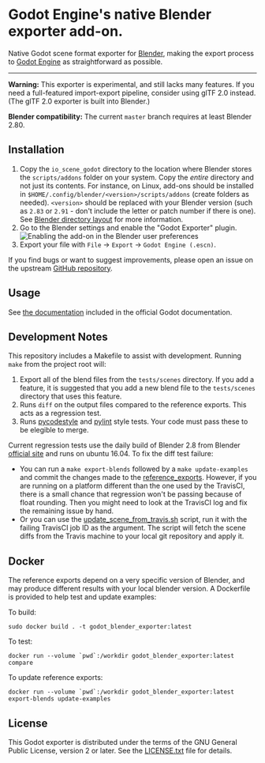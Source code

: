 # Godot Engine's native Blender exporter add-on.

Native Godot scene format exporter for [Blender](https://www.blender.org), making the
export process to [Godot Engine](https://godotengine.org) as straightforward as possible.
___

**Warning:** This exporter is experimental, and still lacks many features.
If you need a full-featured import-export pipeline, consider using glTF 2.0 instead.
(The glTF 2.0 exporter is built into Blender.)

**Blender compatibility:** The current `master` branch requires at least Blender 2.80.

## Installation

1. Copy the `io_scene_godot` directory to the location where Blender stores the
   `scripts/addons` folder on your system. Copy the *entire* directory and not just its
   contents. For instance, on Linux, add-ons should be installed in
   `$HOME/.config/blender/<version>/scripts/addons` (create folders as needed).
   `<version>` should be replaced with your Blender version (such as `2.83`
   or `2.91` - don't include the letter or patch number if there is one).
   See [Blender directory layout](https://docs.blender.org/manual/en/latest/advanced/blender_directory_layout.html)
   for more information.
2. Go to the Blender settings and enable the "Godot Exporter" plugin.
   ![Enabling the add-on in the Blender user preferences](install.png)
3. Export your file with `File` -> `Export` -> `Godot Engine (.escn)`.

If you find bugs or want to suggest improvements, please open an issue on the
upstream [GitHub repository](https://github.com/godotengine/blender-exporter).

## Usage

See [the documentation](https://docs.godotengine.org/en/stable/getting_started/workflow/assets/escn_exporter/index.html)
included in the official Godot documentation.

## Development Notes

This repository includes a Makefile to assist with development. Running
`make` from the project root will:

1. Export all of the blend files from the `tests/scenes` directory.
   If you add a feature, it is suggested that you add a new blend file to
   the `tests/scenes` directory that uses this feature.
2. Runs `diff` on the output files compared to the reference exports. This acts
   as a regression test.
3. Runs [pycodestyle](http://pycodestyle.pycqa.org/en/latest/) and
   [pylint](https://www.pylint.org/) style tests. Your code must pass these to
   be elegible to merge.

Current regression tests use the daily build of Blender 2.8 from Blender [official
site](https://builder.blender.org/download/) and runs on ubuntu 16.04. To fix the
diff test failure:
   -  You can run a `make export-blends` followed by a `make update-examples` and commit the changes made to the [reference_exports](tests/reference_exports). However, if you are running on a platform different than the one used by the TravisCI, there is a small chance that regression won't be passing because of float rounding. Then you might need to look at the TravisCI log and fix the remaining issue by hand.
   - Or you can use the [update_scene_from_travis.sh](tests/update_scene_from_travis.sh) script, run it with the failing TravisCI job ID as the argument. The script will fetch the scene diffs from the Travis machine to your local git repository and apply it.

## Docker

The reference exports depend on a very specific version of Blender, and may
produce different results with your local blender version. A Dockerfile is
provided to help test and update examples:

To build:
```
sudo docker build . -t godot_blender_exporter:latest
```

To test:
```
docker run --volume `pwd`:/workdir godot_blender_exporter:latest compare
```

To update reference exports:
```
docker run --volume `pwd`:/workdir godot_blender_exporter:latest export-blends update-examples
```

## License

This Godot exporter is distributed under the terms of the GNU General
Public License, version 2 or later. See the [LICENSE.txt](/LICENSE.txt) file
for details.
